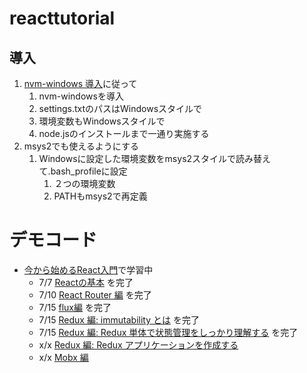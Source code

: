 # reacttutorial

## 導入
1. [nvm-windows 導入](https://qiita.com/rapando/items/6e9d891789b9a652c318)に従って
    1. nvm-windowsを導入
    1. settings.txtのパスはWindowsスタイルで
    1. 環境変数もWindowsスタイルで
    1. node.jsのインストールまで一通り実施する
1. msys2でも使えるようにする
    1. Windowsに設定した環境変数をmsys2スタイルで読み替えて.bash_profileに設定
        1. ２つの環境変数
        1. PATHもmsys2で再定義

# デモコード
- [今から始めるReact入門](https://qiita.com/TsutomuNakamura/items/72d8cf9f07a5a30be048)で学習中
    - 7/7 [Reactの基本](https://qiita.com/TsutomuNakamura/items/72d8cf9f07a5a30be048) を完了
    - 7/10 [React Router 編](https://qiita.com/TsutomuNakamura/items/34a7339a05bb5fd697f2) を完了
    - 7/15 [flux編](https://qiita.com/TsutomuNakamura/items/cb3b6109fb21730cd73f) を完了
    - 7/15 [Redux 編: immutability とは](https://qiita.com/TsutomuNakamura/items/a78514a61ede444bd074) を完了
    - 7/15 [Redux 編: Redux 単体で状態管理をしっかり理解する](https://qiita.com/TsutomuNakamura/items/2ded5112ca5ded70e573) を完了
    - x/x [Redux 編: Redux アプリケーションを作成する](https://qiita.com/TsutomuNakamura/items/ceaa2552bbbca1bac24e)
    - x/x [Mobx 編](https://qiita.com/TsutomuNakamura/items/f10491060f0f1640afd9)
    
